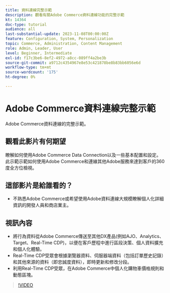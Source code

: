```yaml
---
title: 資料連線完整示範
description: 觀看有關Adobe Commerce資料連線功能的完整示範
kt: 14364
doc-type: tutorial
audience: all
last-substantial-update: 2023-11-08T00:00:00Z
feature: Configuration, System, Personalization
topic: Commerce, Administration, Content Management
role: Admin, Leader, User
level: Beginner, Intermediate
exl-id: f17c3be6-8ef2-4972-a8cc-089ff4a2be3b
source-git-commit: a9712c4354967e8e53c421878be8b83bb6056e6d
workflow-type: tm+mt
source-wordcount: '175'
ht-degree: 0%

---
```


# Adobe Commerce資料連線完整示範

Adobe Commerce資料連線的完整示範。

## 觀看此影片有何期望

瞭解如何使用Adobe Commerce Data Connection以及一些基本配置和設定。 此示範示範如何使用Adobe Commerce和連線其他Adobe服務來達到客戶的360度全方位檢視。

## 這部影片是給誰看的？

* 不熟悉Adobe Commerce或希望使用Adobe資料連線大規模瞭解個人化詳細資訊的開發人員和商店業主。

## 視訊內容

* 將行為資料從Adobe Commerce傳送至其他DX產品(例如AJO、Analytics、Target、Real-Time CDP)，以便在客戶歷程中進行區段決策、個人資料擴充和個人化體驗。
* Real-Time CDP受眾會根據瀏覽器資料、伺服器端資料（包括訂單歷史記錄）和其他來源的資料（即忠誠度資料），即時更新和修改分段。
* 利用Real-Time CDP受眾，在Adobe Commerce中個人化購物車價格規則和動態區塊。

>[!VIDEO](https://video.tv.adobe.com/v/3425591?learn=on)
